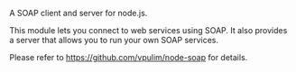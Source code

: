 
A SOAP client and server for node.js.

This module lets you connect to web services using SOAP.  It also provides a server that allows you to run your own SOAP services.

Please refer to https://github.com/vpulim/node-soap for details.
